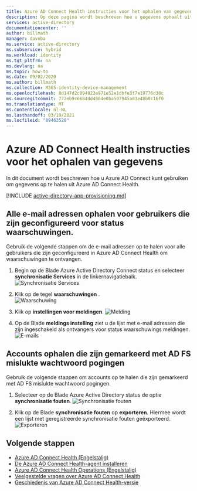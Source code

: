 ```yaml
---
title: Azure AD Connect Health instructies voor het ophalen van gegevens | Microsoft Docs
description: Op deze pagina wordt beschreven hoe u gegevens ophaalt uit Azure AD Connect Health.
services: active-directory
documentationcenter: ''
author: billmath
manager: daveba
ms.service: active-directory
ms.subservice: hybrid
ms.workload: identity
ms.tgt_pltfrm: na
ms.devlang: na
ms.topic: how-to
ms.date: 09/02/2020
ms.author: billmath
ms.collection: M365-identity-device-management
ms.openlocfilehash: 8d147d2c094923e971e52e1dbfe3f7a19776d38c
ms.sourcegitcommit: 772eb9c6684dd4864e0ba507945a83e48b8c16f0
ms.translationtype: MT
ms.contentlocale: nl-NL
ms.lasthandoff: 03/19/2021
ms.locfileid: "89463520"
---
```

# <a name="azure-ad-connect-health-instructions-for-data-retrieval"></a>Azure AD Connect Health instructies voor het ophalen van gegevens

In dit document wordt beschreven hoe u Azure AD Connect kunt gebruiken om gegevens op te halen uit Azure AD Connect Health.

[!INCLUDE [active-directory-app-provisioning.md](../../../includes/gdpr-intro-sentence.md)]

## <a name="retrieve-all-email-addresses-for-users-configured-for-health-alerts"></a>Alle e-mail adressen ophalen voor gebruikers die zijn geconfigureerd voor status waarschuwingen.

Gebruik de volgende stappen om de e-mail adressen op te halen voor alle gebruikers die zijn geconfigureerd in Azure AD Connect Health om waarschuwingen te ontvangen.

1.  Begin op de Blade Azure Active Directory Connect status en selecteer **synchronisatie Services** in de linkernavigatiebalk.
 ![Synchronisatie Services](./media/how-to-connect-health-data-retrieval/retrieve1.png)

2.  Klik op de tegel **waarschuwingen** .</br>
 ![Waarschuwing](./media/how-to-connect-health-data-retrieval/retrieve3.png)

3.  Klik op **instellingen voor meldingen**.
 ![Melding](./media/how-to-connect-health-data-retrieval/retrieve4.png)

4.  Op de Blade **meldings instelling** ziet u de lijst met e-mail adressen die zijn ingeschakeld als ontvangers voor status waarschuwings meldingen.
 ![E-mails](./media/how-to-connect-health-data-retrieval/retrieve5a.png)
 
## <a name="retrieve-accounts-that-were-flagged-with-ad-fs-bad-password-attempts"></a>Accounts ophalen die zijn gemarkeerd met AD FS mislukte wachtwoord pogingen

Gebruik de volgende stappen om accounts op te halen die zijn gemarkeerd met AD FS mislukte wachtwoord pogingen.

1.  Selecteer op de Blade Azure Active Directory status de optie **synchronisatie fouten**.
 ![Synchronisatie fouten](./media/how-to-connect-health-data-retrieval/retrieve6.png)

2.  Klik op de Blade **synchronisatie fouten** op **exporteren**. Hiermee wordt een lijst met geregistreerde synchronisatie fouten geëxporteerd.
 ![Exporteren](./media/how-to-connect-health-data-retrieval/retrieve7.png)

## <a name="next-steps"></a>Volgende stappen
* [Azure AD Connect Health (Engelstalig)](./whatis-azure-ad-connect.md)
* [De Azure AD Connect Health-agent installeren](how-to-connect-health-agent-install.md)
* [Azure AD Connect Health Operations (Engelstalig)](how-to-connect-health-operations.md)
* [Veelgestelde vragen over Azure AD Connect Health](reference-connect-health-faq.md)
* [Geschiedenis van Azure AD Connect Health-versie](reference-connect-health-version-history.md)